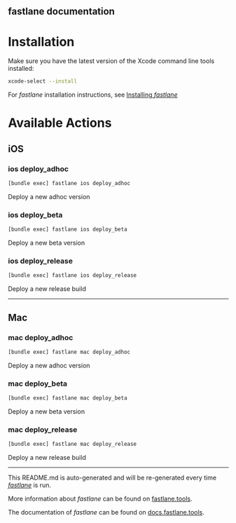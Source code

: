 fastlane documentation
----

# Installation

Make sure you have the latest version of the Xcode command line tools installed:

```sh
xcode-select --install
```

For _fastlane_ installation instructions, see [Installing _fastlane_](https://docs.fastlane.tools/#installing-fastlane)

# Available Actions

## iOS

### ios deploy_adhoc

```sh
[bundle exec] fastlane ios deploy_adhoc
```

Deploy a new adhoc version

### ios deploy_beta

```sh
[bundle exec] fastlane ios deploy_beta
```

Deploy a new beta version

### ios deploy_release

```sh
[bundle exec] fastlane ios deploy_release
```

Deploy a new release build

----


## Mac

### mac deploy_adhoc

```sh
[bundle exec] fastlane mac deploy_adhoc
```

Deploy a new adhoc version

### mac deploy_beta

```sh
[bundle exec] fastlane mac deploy_beta
```

Deploy a new beta version

### mac deploy_release

```sh
[bundle exec] fastlane mac deploy_release
```

Deploy a new release build

----

This README.md is auto-generated and will be re-generated every time [_fastlane_](https://fastlane.tools) is run.

More information about _fastlane_ can be found on [fastlane.tools](https://fastlane.tools).

The documentation of _fastlane_ can be found on [docs.fastlane.tools](https://docs.fastlane.tools).
